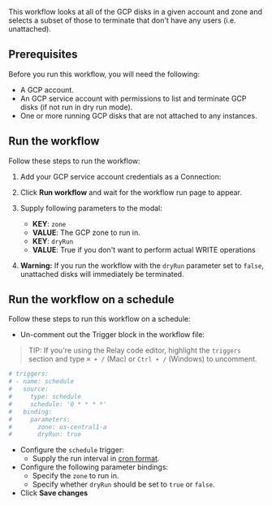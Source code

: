 This workflow looks at all of the GCP disks in a given account and zone and
selects a subset of those to terminate that don't have any users (i.e. unattached).

## Prerequisites

Before you run this workflow, you will need the following:
- A GCP account.  
- An GCP service account with permissions to list and terminate GCP disks (if not
  run in dry run mode).  
- One or more running GCP disks that are not attached to any instances.  

## Run the workflow

Follow these steps to run the workflow:  
1. Add your GCP service account credentials as a Connection:  
2. Click **Run workflow** and wait for the workflow run page to appear.  
3. Supply following parameters to the modal:  
   - **KEY**: `zone`  
   - **VALUE**: The GCP zone to run in.  
   - **KEY**: `dryRun`  
   - **VALUE**: True if you don't want to perform actual WRITE operations  

4. **Warning:** If you run the workflow with the `dryRun` parameter set to
   `false`, unattached disks will immediately be terminated.  

## Run the workflow on a schedule  

Follow these steps to run this workflow on a schedule:   
-  Un-comment out the Trigger block in the workflow file:  

> TIP: If you're using the Relay code editor, highlight the `triggers` section and type `⌘ + /` (Mac) or `Ctrl + /` (Windows) to uncomment.  

```yaml
# triggers:
# - name: schedule
#   source:
#     type: schedule
#     schedule: '0 * * * *'
#   binding:
#     parameters:
#       zone: us-central1-a
#       dryRun: true
```

-  Configure the `schedule` trigger:  
   - Supply the run interval in [cron format](https://crontab.guru/).  
-  Configure the following parameter bindings:  
   - Specify the `zone` to run in. 
   - Specify whether `dryRun` should be set to `true` or `false`.  
-  Click **Save changes**